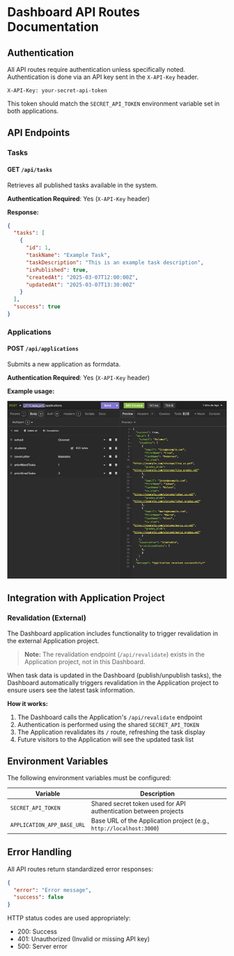 # Dashboard API Routes Documentation

## Authentication

All API routes require authentication unless specifically noted. Authentication is done via an API key sent in the `X-API-Key` header.

```
X-API-Key: your-secret-api-token
```

This token should match the `SECRET_API_TOKEN` environment variable set in both applications.

## API Endpoints

### Tasks

#### GET `/api/tasks`

Retrieves all published tasks available in the system.

**Authentication Required**: Yes (`X-API-Key` header)

**Response:**

```json
{
  "tasks": [
    {
      "id": 1,
      "taskName": "Example Task",
      "taskDescription": "This is an example task description",
      "isPublished": true,
      "createdAt": "2025-03-07T12:00:00Z",
      "updatedAt": "2025-03-07T13:30:00Z"
    }
  ],
  "success": true
}
```

### Applications

#### POST `/api/applications`

Submits a new application as formdata.

**Authentication Required**: Yes (`X-API-Key` header)

**Example usage:**

![Form submission structure](./form-submit.png)

## Integration with Application Project

### Revalidation (External)

The Dashboard application includes functionality to trigger revalidation in the external Application project.

> **Note:** The revalidation endpoint (`/api/revalidate`) exists in the Application project, not in this Dashboard.

When task data is updated in the Dashboard (publish/unpublish tasks), the Dashboard automatically triggers revalidation in the Application project to ensure users see the latest task information.

**How it works:**

1. The Dashboard calls the Application's `/api/revalidate` endpoint
2. Authentication is performed using the shared `SECRET_API_TOKEN`
3. The Application revalidates its `/` route, refreshing the task display
4. Future visitors to the Application will see the updated task list

## Environment Variables

The following environment variables must be configured:

| Variable                   | Description                                                         |
| -------------------------- | ------------------------------------------------------------------- |
| `SECRET_API_TOKEN`         | Shared secret token used for API authentication between projects    |
| `APPLICATION_APP_BASE_URL` | Base URL of the Application project (e.g., `http://localhost:3000`) |

## Error Handling

All API routes return standardized error responses:

```json
{
  "error": "Error message",
  "success": false
}
```

HTTP status codes are used appropriately:

- 200: Success
- 401: Unauthorized (Invalid or missing API key)
- 500: Server error
